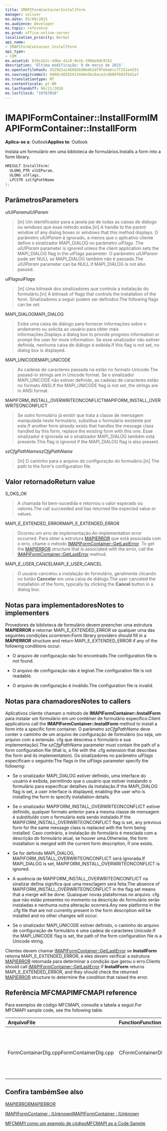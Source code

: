 ```yaml
---
title: IMAPIFormContainerInstallForm
manager: soliver
ms.date: 03/09/2015
ms.audience: Developer
ms.topic: reference
ms.prod: office-online-server
localization_priority: Normal
api_name:
- IMAPIFormContainer.InstallForm
api_type:
- COM
ms.assetid: b39ca52c-4dbe-41c0-9e1b-3998a9dc9742
description: 'Última modificação: 9 de março de 2015'
ms.openlocfilehash: d329d3a14b6026d0bd62df9feba6ccff251e4151
ms.sourcegitcommit: 9d60cd82b5413446e5bc8ace2cd689f683fb41a7
ms.translationtype: MT
ms.contentlocale: pt-BR
ms.lasthandoff: 06/11/2018
ms.locfileid: "19767016"
---
```

# <a name="imapiformcontainerinstallform"></a><span data-ttu-id="0e235-103">IMAPIFormContainer::InstallForm</span><span class="sxs-lookup"><span data-stu-id="0e235-103">IMAPIFormContainer::InstallForm</span></span>

  
  
<span data-ttu-id="0e235-104">**Aplica-se a**: Outlook</span><span class="sxs-lookup"><span data-stu-id="0e235-104">**Applies to**: Outlook</span></span> 
  
<span data-ttu-id="0e235-105">Instala um formulário em uma biblioteca de formulários.</span><span class="sxs-lookup"><span data-stu-id="0e235-105">Installs a form into a form library.</span></span>
  
```cpp
HRESULT InstallForm(
  ULONG_PTR ulUIParam,
  ULONG ulFlags,
  LPCSTR szCfgPathName
);
```

## <a name="parameters"></a><span data-ttu-id="0e235-106">Parâmetros</span><span class="sxs-lookup"><span data-stu-id="0e235-106">Parameters</span></span>

 <span data-ttu-id="0e235-107">_ulUIParam_</span><span class="sxs-lookup"><span data-stu-id="0e235-107">_ulUIParam_</span></span>
  
> <span data-ttu-id="0e235-108">[in] Um identificador para a janela pai de todas as caixas de diálogo ou windows que esse método exibe.</span><span class="sxs-lookup"><span data-stu-id="0e235-108">[in] A handle to the parent window of any dialog boxes or windows that this method displays.</span></span> <span data-ttu-id="0e235-109">O parâmetro _ulUIParam_ é ignorado, a menos que o aplicativo cliente define o sinalizador MAPI_DIALOG no parâmetro _ulFlags_ .</span><span class="sxs-lookup"><span data-stu-id="0e235-109">The  _ulUIParam_ parameter is ignored unless the client application sets the MAPI_DIALOG flag in the  _ulFlags_ parameter.</span></span> <span data-ttu-id="0e235-110">O parâmetro _ulUIParam_ pode ser NULL se MAPI_DIALOG também não é passado.</span><span class="sxs-lookup"><span data-stu-id="0e235-110">The  _ulUIParam_ parameter can be NULL if MAPI_DIALOG is not also passed.</span></span> 
    
 <span data-ttu-id="0e235-111">_ulFlags_</span><span class="sxs-lookup"><span data-stu-id="0e235-111">_ulFlags_</span></span>
  
> <span data-ttu-id="0e235-112">[in] Uma bitmask dos sinalizadores que controla a instalação do formulário.</span><span class="sxs-lookup"><span data-stu-id="0e235-112">[in] A bitmask of flags that controls the installation of the form.</span></span> <span data-ttu-id="0e235-113">Sinalizadores a seguir podem ser definidos:</span><span class="sxs-lookup"><span data-stu-id="0e235-113">The following flags can be set:</span></span>
    
<span data-ttu-id="0e235-114">MAPI_DIALOG</span><span class="sxs-lookup"><span data-stu-id="0e235-114">MAPI_DIALOG</span></span> 
  
> <span data-ttu-id="0e235-115">Exibe uma caixa de diálogo para fornecer informações sobre o andamento ou solicita ao usuário para obter mais informações.</span><span class="sxs-lookup"><span data-stu-id="0e235-115">Displays a dialog box to provide progress information or prompt the user for more information.</span></span> <span data-ttu-id="0e235-116">Se esse sinalizador não estiver definida, nenhuma caixa de diálogo é exibida.</span><span class="sxs-lookup"><span data-stu-id="0e235-116">If this flag is not set, no dialog box is displayed.</span></span>
    
<span data-ttu-id="0e235-117">MAPI_UNICODE</span><span class="sxs-lookup"><span data-stu-id="0e235-117">MAPI_UNICODE</span></span> 
  
> <span data-ttu-id="0e235-118">As cadeias de caracteres passada na estão no formato Unicode.</span><span class="sxs-lookup"><span data-stu-id="0e235-118">The passed-in strings are in Unicode format.</span></span> <span data-ttu-id="0e235-119">Se o sinalizador MAPI_UNICODE não estiver definido, as cadeias de caracteres estão no formato ANSI.</span><span class="sxs-lookup"><span data-stu-id="0e235-119">If the MAPI_UNICODE flag is not set, the strings are in ANSI format.</span></span>
    
<span data-ttu-id="0e235-120">MAPIFORM_INSTALL_OVERWRITEONCONFLICT</span><span class="sxs-lookup"><span data-stu-id="0e235-120">MAPIFORM_INSTALL_OVERWRITEONCONFLICT</span></span> 
  
> <span data-ttu-id="0e235-121">Se outro formulário já existir que trata a classe de mensagem manipulada neste formulário, substitua o formulário existente por este.</span><span class="sxs-lookup"><span data-stu-id="0e235-121">If another form already exists that handles the message class handled by this form, replace the existing form with this one.</span></span> <span data-ttu-id="0e235-122">Esse sinalizador é ignorada se o sinalizador MAPI_DIALOG também está presente.</span><span class="sxs-lookup"><span data-stu-id="0e235-122">This flag is ignored if the MAPI_DIALOG flag is also present.</span></span> 
    
 <span data-ttu-id="0e235-123">_szCfgPathName_</span><span class="sxs-lookup"><span data-stu-id="0e235-123">_szCfgPathName_</span></span>
  
> <span data-ttu-id="0e235-124">[in] O caminho para o arquivo de configuração do formulário.</span><span class="sxs-lookup"><span data-stu-id="0e235-124">[in] The path to the form's configuration file.</span></span>
    
## <a name="return-value"></a><span data-ttu-id="0e235-125">Valor retornado</span><span class="sxs-lookup"><span data-stu-id="0e235-125">Return value</span></span>

<span data-ttu-id="0e235-126">S_OK</span><span class="sxs-lookup"><span data-stu-id="0e235-126">S_OK</span></span> 
  
> <span data-ttu-id="0e235-127">A chamada foi bem-sucedida e retornou o valor esperado ou valores.</span><span class="sxs-lookup"><span data-stu-id="0e235-127">The call succeeded and has returned the expected value or values.</span></span>
    
<span data-ttu-id="0e235-128">MAPI_E_EXTENDED_ERROR</span><span class="sxs-lookup"><span data-stu-id="0e235-128">MAPI_E_EXTENDED_ERROR</span></span> 
  
> <span data-ttu-id="0e235-129">Ocorreu um erro de implementação.</span><span class="sxs-lookup"><span data-stu-id="0e235-129">An implementation error occurred.</span></span> <span data-ttu-id="0e235-130">Para obter a estrutura [MAPIERROR](mapierror.md) que está associada com o erro, chame o método [IMAPIFormContainer::GetLastError](imapiformcontainer-getlasterror.md) .</span><span class="sxs-lookup"><span data-stu-id="0e235-130">To get the [MAPIERROR](mapierror.md) structure that is associated with the error, call the [IMAPIFormContainer::GetLastError](imapiformcontainer-getlasterror.md) method.</span></span> 
    
<span data-ttu-id="0e235-131">MAPI_E_USER_CANCEL</span><span class="sxs-lookup"><span data-stu-id="0e235-131">MAPI_E_USER_CANCEL</span></span> 
  
> <span data-ttu-id="0e235-132">O usuário cancelou a instalação do formulário, geralmente clicando no botão **Cancelar** em uma caixa de diálogo.</span><span class="sxs-lookup"><span data-stu-id="0e235-132">The user canceled the installation of the form, typically by clicking the **Cancel** button in a dialog box.</span></span> 
    
## <a name="notes-to-implementers"></a><span data-ttu-id="0e235-133">Notas para implementadores</span><span class="sxs-lookup"><span data-stu-id="0e235-133">Notes to implementers</span></span>

<span data-ttu-id="0e235-134">Provedores de biblioteca de formulário devem preencher uma estrutura **MAPIERROR** e retornar MAPI_E_EXTENDED_ERROR se qualquer uma das seguintes condições ocorrerem:</span><span class="sxs-lookup"><span data-stu-id="0e235-134">Form library providers should fill in a **MAPIERROR** structure and return MAPI_E_EXTENDED_ERROR if any of the following conditions occur:</span></span> 
  
- <span data-ttu-id="0e235-135">O arquivo de configuração não foi encontrado.</span><span class="sxs-lookup"><span data-stu-id="0e235-135">The configuration file is not found.</span></span>
    
- <span data-ttu-id="0e235-136">O arquivo de configuração não é legível.</span><span class="sxs-lookup"><span data-stu-id="0e235-136">The configuration file is not readable.</span></span>
    
- <span data-ttu-id="0e235-137">O arquivo de configuração é inválido.</span><span class="sxs-lookup"><span data-stu-id="0e235-137">The configuration file is invalid.</span></span>
    
## <a name="notes-to-callers"></a><span data-ttu-id="0e235-138">Notas para chamadores</span><span class="sxs-lookup"><span data-stu-id="0e235-138">Notes to callers</span></span>

<span data-ttu-id="0e235-139">Aplicativos cliente chamam o método de **IMAPIFormContainer::InstallForm** para instalar um formulário em um contêiner de formulário específico.</span><span class="sxs-lookup"><span data-stu-id="0e235-139">Client applications call the **IMAPIFormContainer::InstallForm** method to install a form into a specific form container.</span></span> <span data-ttu-id="0e235-140">O parâmetro _szCfgPathName_ deve conter o caminho de um arquivo de configuração de formulário (ou seja, um arquivo com a extensão. cfg que descreva o formulário e sua implementação).</span><span class="sxs-lookup"><span data-stu-id="0e235-140">The  _szCfgPathName_ parameter must contain the path of a form configuration file (that is, a file with the .cfg extension that describes the form and its implementation).</span></span> <span data-ttu-id="0e235-141">Os sinalizadores no parâmetro _ulFlags_ especificam o seguinte:</span><span class="sxs-lookup"><span data-stu-id="0e235-141">The flags in the  _ulFlags_ parameter specify the following:</span></span> 
  
- <span data-ttu-id="0e235-142">Se o sinalizador MAPI_DIALOG estiver definido, uma interface do usuário é exibida, permitindo que o usuário que estiver instalando o formulário para especificar detalhes da instalação.</span><span class="sxs-lookup"><span data-stu-id="0e235-142">If the MAPI_DIALOG flag is set, a user interface is displayed, enabling the user who is installing the form to specify installation details.</span></span>
    
- <span data-ttu-id="0e235-143">Se o sinalizador MAPIFORM_INSTALL_OVERWRITEONCONFLICT estiver definido, qualquer formato anterior para a mesma classe de mensagem é substituído com o formulário está sendo instalado.</span><span class="sxs-lookup"><span data-stu-id="0e235-143">If the MAPIFORM_INSTALL_OVERWRITEONCONFLICT flag is set, any previous form for the same message class is replaced with the form being installed.</span></span> <span data-ttu-id="0e235-144">Caso contrário, a instalação do formulário é mesclada com a descrição do formulário atual, se houver uma.</span><span class="sxs-lookup"><span data-stu-id="0e235-144">Otherwise, the form installation is merged with the current form description, if one exists.</span></span>
    
- <span data-ttu-id="0e235-145">Se for definido MAPI_DIALOG, MAPIFORM_INSTALL_OVERWRITEONCONFLICT será ignorada.</span><span class="sxs-lookup"><span data-stu-id="0e235-145">If MAPI_DIALOG is set, MAPIFORM_INSTALL_OVERWRITEONCONFLICT is ignored.</span></span>
    
- <span data-ttu-id="0e235-146">A ausência de MAPIFORM_INSTALL_OVERWRITEONCONFLICT na sinalizar defina significa que uma mesclagem será feita.</span><span class="sxs-lookup"><span data-stu-id="0e235-146">The absence of MAPIFORM_INSTALL_OVERWRITEONCONFLICT in the flag set means that a merge will be done.</span></span> <span data-ttu-id="0e235-147">Quaisquer novas plataformas no arquivo. cfg que não estão presentes no momento na descrição do formulário serão instaladas e nenhuma outra alteração ocorrerá.</span><span class="sxs-lookup"><span data-stu-id="0e235-147">Any new platforms in the .cfg file that are not currently present in the form description will be installed and no other changes will occur.</span></span>
    
- <span data-ttu-id="0e235-148">Se o sinalizador MAPI_UNICODE estiver definido, o caminho do arquivo de configuração de formulário é uma cadeia de caracteres Unicode.</span><span class="sxs-lookup"><span data-stu-id="0e235-148">If the MAPI_UNICODE flag is set, the path of the form configuration file is a Unicode string.</span></span> 
    
<span data-ttu-id="0e235-149">Clientes devem chamar [IMAPIFormContainer::GetLastError](imapiformcontainer-getlasterror.md) se **InstallForm** retorna MAPI_E_EXTENDED_ERROR, e eles devem verificar a estrutura [MAPIERROR](mapierror.md) retornada para determinar a condição que gerou o erro.</span><span class="sxs-lookup"><span data-stu-id="0e235-149">Clients should call [IMAPIFormContainer::GetLastError](imapiformcontainer-getlasterror.md) if **InstallForm** returns MAPI_E_EXTENDED_ERROR, and they should check the returned [MAPIERROR](mapierror.md) structure to determine the condition that raised the error.</span></span> 
  
## <a name="mfcmapi-reference"></a><span data-ttu-id="0e235-150">Referência MFCMAPI</span><span class="sxs-lookup"><span data-stu-id="0e235-150">MFCMAPI reference</span></span>

<span data-ttu-id="0e235-151">Para exemplos de código MFCMAPI, consulte a tabela a seguir.</span><span class="sxs-lookup"><span data-stu-id="0e235-151">For MFCMAPI sample code, see the following table.</span></span>
  
|<span data-ttu-id="0e235-152">**Arquivo**</span><span class="sxs-lookup"><span data-stu-id="0e235-152">**File**</span></span>|<span data-ttu-id="0e235-153">**Function**</span><span class="sxs-lookup"><span data-stu-id="0e235-153">**Function**</span></span>|<span data-ttu-id="0e235-154">**Comment**</span><span class="sxs-lookup"><span data-stu-id="0e235-154">**Comment**</span></span>|
|:-----|:-----|:-----|
|<span data-ttu-id="0e235-155">FormContainerDlg.cpp</span><span class="sxs-lookup"><span data-stu-id="0e235-155">FormContainerDlg.cpp</span></span>  <br/> |<span data-ttu-id="0e235-156">CFormContainerDlg::OnInstallForm</span><span class="sxs-lookup"><span data-stu-id="0e235-156">CFormContainerDlg::OnInstallForm</span></span>  <br/> |<span data-ttu-id="0e235-157">MFCMAPI usa o método **IMAPIFormContainer::InstallForm** para instalar um formulário em um contêiner de formulário.</span><span class="sxs-lookup"><span data-stu-id="0e235-157">MFCMAPI uses the **IMAPIFormContainer::InstallForm** method to install a form in a form container.</span></span>  <br/> |
   
## <a name="see-also"></a><span data-ttu-id="0e235-158">Confira também</span><span class="sxs-lookup"><span data-stu-id="0e235-158">See also</span></span>



[<span data-ttu-id="0e235-159">MAPIERROR</span><span class="sxs-lookup"><span data-stu-id="0e235-159">MAPIERROR</span></span>](mapierror.md)
  
[<span data-ttu-id="0e235-160">IMAPIFormContainer : IUnknown</span><span class="sxs-lookup"><span data-stu-id="0e235-160">IMAPIFormContainer : IUnknown</span></span>](imapiformcontaineriunknown.md)


[<span data-ttu-id="0e235-161">MFCMAPI como um exemplo de código</span><span class="sxs-lookup"><span data-stu-id="0e235-161">MFCMAPI as a Code Sample</span></span>](mfcmapi-as-a-code-sample.md)

